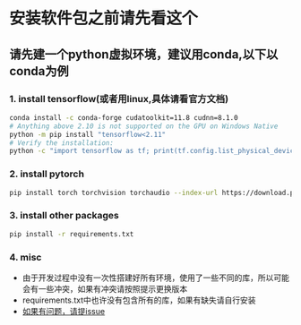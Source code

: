 # 安装软件包之前请先看这个

## 请先建一个python虚拟环境，建议用conda,以下以conda为例

### 1. install tensorflow(或者用linux,具体请看官方文档)
```bash
conda install -c conda-forge cudatoolkit=11.8 cudnn=8.1.0
# Anything above 2.10 is not supported on the GPU on Windows Native
python -m pip install "tensorflow<2.11"
# Verify the installation:
python -c "import tensorflow as tf; print(tf.config.list_physical_devices('GPU'))"
```
### 2. install pytorch
```bash
pip install torch torchvision torchaudio --index-url https://download.pytorch.org/whl/cu118
```

### 3. install other packages
```bash
pip install -r requirements.txt
```

### 4. misc
- 由于开发过程中没有一次性搭建好所有环境，使用了一些不同的库，所以可能会有一些冲突，如果有冲突请按照提示更换版本
- requirements.txt中也许没有包含所有的库，如果有缺失请自行安装
- [如果有问题，请提issue](https://github.com/TwelveNight/emotion_attendance_system/tree/fe_ui)